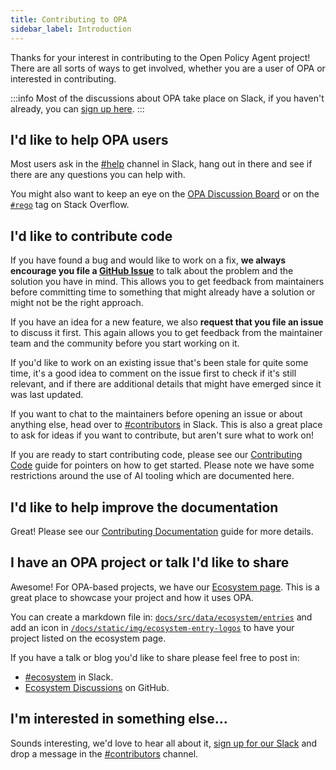 ```yaml
---
title: Contributing to OPA
sidebar_label: Introduction
---
```


Thanks for your interest in contributing to the Open Policy Agent project!
There are all sorts of ways to get involved, whether you are a user of OPA or
interested in contributing.

:::info
Most of the discussions about OPA take place on Slack, if you haven't already,
you can [sign up here](https://slack.openpolicyagent.org/).
:::

## I'd like to help OPA users

Most users ask in the [#help](https://openpolicyagent.slack.com/archives/CBR63TK2A)
channel in Slack, hang out in there and see if there are any questions you
can help with.

You might also want to keep an eye on the
[OPA Discussion Board](https://github.com/orgs/open-policy-agent/discussions) or
on the [`#rego`](https://stackoverflow.com/questions/tagged/rego) tag on Stack
Overflow.

## I'd like to contribute code

If you have found a bug and would like to work on a fix, **we always encourage you
file a [GitHub Issue](https://github.com/open-policy-agent/opa/issues)** to talk
about the problem and the solution you have in mind. This allows you to get
feedback from maintainers before committing time to something that might already
have a solution or might not be the right approach.

If you have an idea for a new feature, we also **request that you file an
issue** to discuss it first. This again allows you to get feedback from
the maintainer team and the community before you start working on it.

If you'd like to work on an existing issue that's been stale for quite some time,
it's a good idea to comment on the issue first to check if it's still relevant, and
if there are additional details that might have emerged since it was last updated.

If you want to chat to the maintainers before opening an issue or about anything
else, head over to
[#contributors](https://openpolicyagent.slack.com/archives/C02L1TLPN59) in
Slack. This is also a great place to ask for ideas if you want to contribute, but
aren't sure what to work on!

If you are ready to start contributing code, please see our
[Contributing Code](./contrib-code/) guide for pointers on how to get
started. Please note we have some restrictions around the use of AI tooling
which are documented here.

## I'd like to help improve the documentation

Great! Please see our [Contributing Documentation](./contrib-docs) guide for
more details.

## I have an OPA project or talk I'd like to share

Awesome! For OPA-based projects, we have our [Ecosystem page](/ecosystem/).
This is a great place to showcase your project and how it uses OPA.

You can create a markdown file in:
[`docs/src/data/ecosystem/entries`](https://github.com/open-policy-agent/opa/tree/main/docs/src/data/ecosystem/entries)
and add an icon in
[`/docs/static/img/ecosystem-entry-logos`](https://github.com/open-policy-agent/opa/tree/main/docs/static/img/ecosystem-entry-logos)
to have your project listed on the ecosystem page.

If you have a talk or blog you'd like to share please feel free to post in:

- [#ecosystem](https://openpolicyagent.slack.com/archives/C02J6LBL6GH) in Slack.
- [Ecosystem Discussions](https://github.com/orgs/open-policy-agent/discussions/categories/ecosystem) on GitHub.

## I'm interested in something else...

Sounds interesting, we'd love to hear all about it,
[sign up for our Slack](https://slack.openpolicyagent.org/) and
drop a message in the
[#contributors](https://openpolicyagent.slack.com/archives/C02L1TLPN59)
channel.

